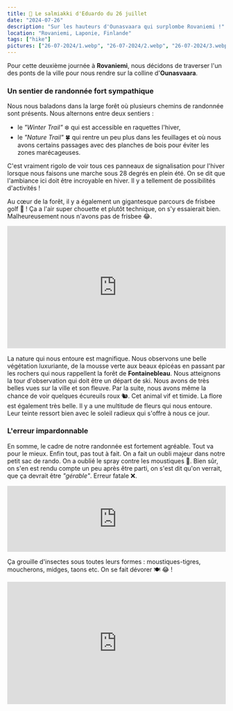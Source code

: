 ```yaml
---
title: 🍬 Le salmiakki d'Eduardo du 26 juillet
date: "2024-07-26"
description: "Sur les hauteurs d'Ounasvaara qui surplombe Rovaniemi !"
location: "Rovaniemi, Laponie, Finlande"
tags: ["hike"]
pictures: ["26-07-2024/1.webp", "26-07-2024/2.webp", "26-07-2024/3.webp", "26-07-2024/4.webp", "26-07-2024/5.webp", "26-07-2024/6.webp", "26-07-2024/7.webp", "26-07-2024/8.webp"]
---
```


Pour cette deuxième journée à **Rovaniemi**, nous décidons de traverser l'un des ponts de la ville pour nous rendre sur la colline d'**Ounasvaara**. 


### Un sentier de randonnée fort sympathique 
Nous nous baladons dans la large forêt où plusieurs chemins de randonnée sont présents. Nous alternons entre deux sentiers :
- le *"Winter Trail"* ❄️ qui est accessible en raquettes l'hiver,
- le *"Nature Trail"* 🍀 qui rentre un peu plus dans les feuillages et où nous avons certains passages avec des planches de bois pour éviter les zones marécageuses.

C'est vraiment rigolo de voir tous ces panneaux de signalisation pour l'hiver lorsque nous faisons une marche sous 28 degrés en plein été. 
On se dit que l'ambiance ici doit être incroyable en hiver. Il y a tellement de possibilités d'activités !

Au cœur de la forêt, il y a également un gigantesque parcours de frisbee golf 🥏 ! Ça a l'air super chouette et plutôt technique, on s'y essaierait bien. Malheureusement nous n'avons pas de frisbee 😂.

<div style="width: 100%; height: 0; position: relative; padding-bottom: 56%;"><iframe src="https://giphy.com/embed/MpPb7jEan5SOQ83lGl" style="top: 0; left: 0; width: 100%; height: 100%; position: absolute; border: 0;" allowfullscreen scrolling="no" allow="encrypted-media;" class="giphy-embed"></iframe></div>

La nature qui nous entoure est magnifique. Nous observons une belle végétation luxuriante, de la mousse verte aux beaux épicéas en passant par les rochers qui nous rappellent la forêt de **Fontainebleau**. Nous atteignons la tour d'observation qui doit être un départ de ski. Nous avons de très belles vues sur la ville et son fleuve. Par la suite, nous avons même la chance de voir quelques écureuils roux 🐿️. Cet animal vif et timide. 
La flore est également très belle. Il y a une multitude de fleurs qui nous entoure. Leur teinte ressort bien avec le soleil radieux qui s'offre à  nous ce jour. 

### L'erreur impardonnable
En somme, le cadre de notre randonnée est fortement agréable. Tout va pour le mieux. Enfin tout, pas tout à fait. On a fait un oubli majeur dans notre petit sac de rando. On a oublié le spray contre les moustiques 🫣. Bien sûr, on s'en est rendu compte un peu après être parti, on s'est dit qu'on verrait, que ça devrait être *"gérable"*. Erreur fatale ❌.

<div style="left: 0; width: 100%; height: 152px; position: relative;"><iframe src="https://open.spotify.com/embed/track/6NoVGd3nTHsmBV1yduWRta?utm_source=oembed" style="top: 0; left: 0; width: 100%; height: 100%; position: absolute; border: 0;" allowfullscreen allow="clipboard-write; encrypted-media; fullscreen; picture-in-picture;"></iframe></div>

Ça grouille d'insectes sous toutes leurs formes : moustiques-tigres, moucherons, midges, taons etc. On se fait dévorer 🍽️ 😂 !

<div style="width: 100%; height: 0; position: relative; padding-bottom: 56%;"><iframe src="https://giphy.com/embed/3osxY7eI6enqNBo2mQ" style="top: 0; left: 0; width: 100%; height: 100%; position: absolute; border: 0;" allowfullscreen scrolling="no" allow="encrypted-media;" class="giphy-embed"></iframe></div> 